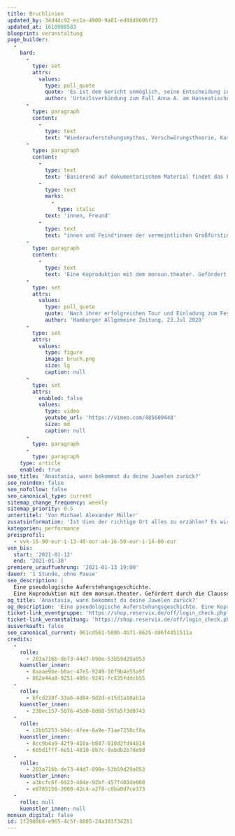 ```yaml
---
title: Bruchlinien
updated_by: 34d4dc92-ec1a-4900-9a81-ed8dd8606f23
updated_at: 1610908583
blueprint: veranstaltung
page_builder:
  -
    bard:
      -
        type: set
        attrs:
          values:
            type: pull_quote
            quote: 'Es ist dem Gericht unmöglich, seine Entscheidung in Kürze zu begründen. Eine auch nur annähernd vollständige Begründung füllt ein Buch.'
            author: 'Urteilsverkündung zum Fall Anna A. am Hanseatischen Oberlandesgericht Hamburg'
      -
        type: paragraph
        content:
          -
            type: text
            text: "Wiederauferstehungsmythos, Verschwörungstheorie, Kaspar-Hauser-Geschichte: Als 1920 ein „Fräulein Unbekannt“ aus dem Berliner Landwehrkanal gezogen und in die Psychiatrie eingeliefert wird, ahnt niemand, welche spektakuläre Wendung der missglückte Selbstmordversuch nehmen wird. Bald behauptet die Unbekannte, sie sei die letzte Überlebende des Massakers an der Zarenfamilie Romanow: die Großfürstin Anastasia. Anna Anderson, wie sie sich später nennt, wird die Rolle der verkannten Zarentochter bis zum Ende ihres Lebens spielen. Jahrzehntelang beschäftigt sie sich mit Psychiatrie, Justiz, Medien und Öffentlichkeit. Die Geschichte vom armen Waisenmädchen, das sein Gedächtnis verliert, quer durch Europa flieht und eigentlich eine Prinzessin ist, fand Eingang in die Populärkultur und inspirierte Musicals, Bücher und Filme.\_"
      -
        type: paragraph
        content:
          -
            type: text
            text: 'Basierend auf dokumentarischem Material findet das Faszinosum um die ikonisch gewordene Geschichte der angeblichen Anastasia ihren Weg auf die Bühne. In surrealen Collagen kommen Zeugen, Wegbegleiter'
          -
            type: text
            marks:
              -
                type: italic
            text: 'innen, Freund'
          -
            type: text
            text: "innen und Feind*innen der vermeintlichen Großfürstin zu Wort.\_"
      -
        type: paragraph
        content:
          -
            type: text
            text: 'Eine Koproduktion mit dem monsun.theater. Gefördert durch die Claussen-Simon-Stiftung. '
      -
        type: set
        attrs:
          values:
            type: pull_quote
            quote: 'Nach ihrer erfolgreichen Tour und Einladung zum Festival Hauptsache Frei ist diese Produktion auch im Rahmen des Festivals Theater der Welt zu sehen. Zwei unterschiedliche Menschen gehen zusammen über die Grenzen.'
            author: 'Hamburger Allgemeine Zeitung, 23.Jul 2020'
      -
        type: set
        attrs:
          values:
            type: figure
            image: bruch.png
            size: lg
            caption: null
      -
        type: set
        attrs:
          enabled: false
          values:
            type: video
            youtube_url: 'https://vimeo.com/485609448'
            size: md
            caption: null
      -
        type: paragraph
      -
        type: paragraph
    type: article
    enabled: true
seo_title: 'Anastasia, wann bekommst du deine Juwelen zurück?'
seo_noindex: false
seo_nofollow: false
seo_canonical_type: current
sitemap_change_frequency: weekly
sitemap_priority: 0.5
untertitel: 'Von Michael Alexander Müller'
zusatsinformation: 'Ist dies der richtige Ort alles zu erzählen? Es wird nie den richtigen Ort geben. Jeder Ort ist ein Ort der Unsicherheit. Gibt es eine Zeit, in der ausgesprochen werden muss, was geschehen ist?'
kategorien: performance
preisprofil:
  - vvk-15-90-eur-i-13-40-eur-ak-16-50-eur-i-14-00-eur
von_bis:
  start: '2021-01-12'
  end: '2021-01-30'
premiere_urauffuehrung: '2021-01-13 19:00'
dauer: '1 Stunde, ohne Pause'
seo_description: |
  Eine pseudologische Auferstehungsgeschichte.
  Eine Koproduktion mit dem monsun.theater. Gefördert durch die Claussen-Simon-Stiftung.
og_title: 'Anastasia, wann bekommst du deine Juwelen zurück?'
og_description: 'Eine pseudologische Auferstehungsgeschichte. Eine Koproduktion mit dem monsun.theater. Gefördert durch die Claussen-Simon-Stiftung.'
ticket-link_eventgruppe: 'https://shop.reservix.de/off/login_check.php?vID=7337&id=8feeeafb19071a27b13d5083379d95183e9ab490f2f135faf80b2fecfc1ba00f2aba7ad8945f4a4292549eb86feddc1b&eventGrpID=322628'
ticket-link_veranstaltung: 'https://shop.reservix.de/off/login_check.php?vID=7337&id=8feeeafb19071a27b13d5083379d95183e9ab490f2f135faf80b2fecfc1ba00f2aba7ad8945f4a4292549eb86feddc1b&eventGrpID=322628&eventID=1498208'
ausverkauft: false
seo_canonical_current: 961cd561-580b-4b71-8625-dd6f4451511a
credits:
  -
    rolle:
      - 203a716b-de73-44d7-890e-53b59d29a053
    kuenstler_innen:
      - 8aaae9be-b0ac-47e5-9249-10f9b4e55a9f
      - 862e44a8-9251-409c-9241-fc835fddcb55
  -
    rolle:
      - bfcd238f-33a6-4d84-9d2d-e15d1a18ab1a
    kuenstler_innen:
      - 230ec157-5076-45d0-8d68-597a5f3d0743
  -
    rolle:
      - c2bb5253-b94c-4fee-8a9e-71ae7250cf8a
    kuenstler_innen:
      - 8cc9b4a9-42f9-410a-b847-010d2fd44814
      - 605d1fff-6e51-4810-8b7c-9abdb2b7de9d
  -
    rolle:
      - 203a716b-de73-44d7-890e-53b59d29a053
    kuenstler_innen:
      - a3bcfc6f-6923-404e-92bf-457f403de060
      - e8785158-3008-42c4-a2f8-c0ba0d7ce373
  -
    rolle: null
    kuenstler_innen: null
monsun_digital: false
id: 1f2900b8-e965-4c5f-8805-24a303f34261
---
```

